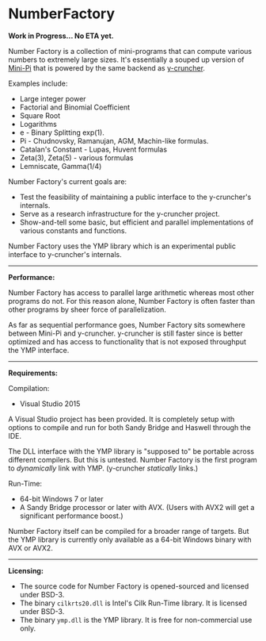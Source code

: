 # NumberFactory

**Work in Progress... No ETA yet.**

Number Factory is a collection of mini-programs that can compute various numbers to extremely large sizes.
It's essentially a souped up version of [Mini-Pi](https://github.com/Mysticial/Mini-Pi) that is powered by the same backend as [y-cruncher](http://www.numberworld.org/y-cruncher/).

Examples include:
 - Large integer power
 - Factorial and Binomial Coefficient
 - Square Root
 - Logarithms
 - e - Binary Splitting exp(1).
 - Pi - Chudnovsky, Ramanujan, AGM, Machin-like formulas.
 - Catalan's Constant - Lupas, Huvent formulas
 - Zeta(3), Zeta(5) - various formulas
 - Lemniscate, Gamma(1/4)


Number Factory's current goals are:
 - Test the feasibility of maintaining a public interface to the y-cruncher's internals.
 - Serve as a research infrastructure for the y-cruncher project.
 - Show-and-tell some basic, but efficient and parallel implementations of various constants and functions.


Number Factory uses the YMP library which is an experimental public interface to y-cruncher's internals.


-----

**Performance:**

Number Factory has access to parallel large arithmetic whereas most other programs do not.
For this reason alone, Number Factory is often faster than other programs by sheer force of parallelization.

As far as sequential performance goes, Number Factory sits somewhere between Mini-Pi and y-cruncher.
y-cruncher is still faster since is better optimized and has access to functionality that is
not exposed throughput the YMP interface.


-----

**Requirements:**


Compilation:
 - Visual Studio 2015

A Visual Studio project has been provided. It is completely setup with options to compile and run for both Sandy Bridge
and Haswell through the IDE.

The DLL interface with the YMP library is "supposed to" be portable across different compilers. But this is untested.
Number Factory is the first program to *dynamically* link with YMP. (y-cruncher *statically* links.)


Run-Time:
 - 64-bit Windows 7 or later
 - A Sandy Bridge processor or later with AVX. (Users with AVX2 will get a significant performance boost.)

Number Factory itself can be compiled for a broader range of targets.
But the YMP library is currently only available as a 64-bit Windows binary with AVX or AVX2.


-----

**Licensing:**

 - The source code for Number Factory is opened-sourced and licensed under BSD-3.
 - The binary `cilkrts20.dll` is Intel's Cilk Run-Time library. It is licensed under BSD-3.
 - The binary `ymp.dll` is the YMP library. It is free for non-commercial use only.
